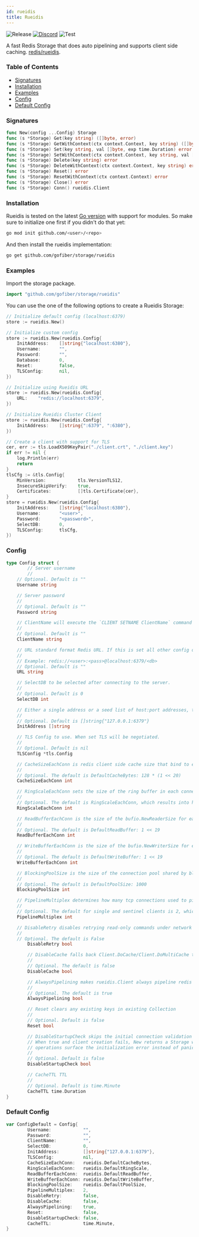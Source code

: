 ```yaml
---
id: rueidis
title: Rueidis
---
```


![Release](https://img.shields.io/github/v/tag/gofiber/storage?filter=rueidis*)
[![Discord](https://img.shields.io/discord/704680098577514527?style=flat&label=%F0%9F%92%AC%20discord&color=00ACD7)](https://gofiber.io/discord)
![Test](https://img.shields.io/github/actions/workflow/status/gofiber/storage/test-rueidis.yml?label=Tests)

A fast Redis Storage that does auto pipelining and supports client side caching. [redis/rueidis](https://github.com/redis/rueidis).

### Table of Contents

- [Signatures](#signatures)
- [Installation](#installation)
- [Examples](#examples)
- [Config](#config)
- [Default Config](#default-config)

### Signatures

```go
func New(config ...Config) Storage
func (s *Storage) Get(key string) ([]byte, error)
func (s *Storage) GetWithContext(ctx context.Context, key string) ([]byte, error)
func (s *Storage) Set(key string, val []byte, exp time.Duration) error
func (s *Storage) SetWithContext(ctx context.Context, key string, val []byte, exp time.Duration) error
func (s *Storage) Delete(key string) error
func (s *Storage) DeleteWithContext(ctx context.Context, key string) error
func (s *Storage) Reset() error
func (s *Storage) ResetWithContext(ctx context.Context) error
func (s *Storage) Close() error
func (s *Storage) Conn() rueidis.Client
```

### Installation
Rueidis is tested on the latest [Go version](https://golang.org/dl/) with support for modules. So make sure to initialize one first if you didn't do that yet:
```bash
go mod init github.com/<user>/<repo>
```
And then install the rueidis implementation:
```bash
go get github.com/gofiber/storage/rueidis
```

### Examples
Import the storage package.
```go
import "github.com/gofiber/storage/rueidis"
```

You can use the one of the following options to create a Rueidis Storage:
```go
// Initialize default config (localhost:6379)
store := rueidis.New()

// Initialize custom config 
store := rueidis.New(rueidis.Config{
    InitAddress:    []string{"localhost:6380"},
    Username:       "",
    Password:       "",
    Database:       0,
    Reset:          false,
    TLSConfig:      nil,
})

// Initialize using Rueidis URL
store := rueidis.New(rueidis.Config{
    URL:    "redis://localhost:6379",
})

// Initialize Rueidis Cluster Client
store := rueidis.New(rueidis.Config{
    InitAddress:    []string{":6379", ":6380"},
})

// Create a client with support for TLS
cer, err := tls.LoadX509KeyPair("./client.crt", "./client.key")
if err != nil {
	log.Println(err)
	return
}
tlsCfg := &tls.Config{
	MinVersion:            tls.VersionTLS12,
	InsecureSkipVerify:    true,
	Certificates:          []tls.Certificate{cer},
}
store = rueidis.New(rueidis.Config{
    InitAddress:    []string{"localhost:6380"},
    Username:       "<user>",
    Password:       "<password>",
    SelectDB:       0,
    TLSConfig:      tlsCfg,
})

```

### Config
```go
type Config struct {
        // Server username
        //
	// Optional. Default is ""
	Username string

	// Server password
	//
	// Optional. Default is ""
	Password string

	// ClientName will execute the `CLIENT SETNAME ClientName` command for each conn.
	//
	// Optional. Default is ""
	ClientName string

	// URL standard format Redis URL. If this is set all other config options, InitAddress, Username, Password, ClientName, and SelectDB have no effect.
	//
	// Example: redis://<user>:<pass>@localhost:6379/<db>
	// Optional. Default is ""
	URL string

	// SelectDB to be selected after connecting to the server.
	//
	// Optional. Default is 0
	SelectDB int

	// Either a single address or a seed list of host:port addresses, this enables FailoverClient and ClusterClient
	//
	// Optional. Default is []string{"127.0.0.1:6379"}
	InitAddress []string

	// TLS Config to use. When set TLS will be negotiated.
	//
	// Optional. Default is nil
	TLSConfig *tls.Config

	// CacheSizeEachConn is redis client side cache size that bind to each TCP connection to a single redis instance.
	//
	// Optional. The default is DefaultCacheBytes: 128 * (1 << 20)
	CacheSizeEachConn int

	// RingScaleEachConn sets the size of the ring buffer in each connection to (2 ^ RingScaleEachConn).
	//
	// Optional. The default is RingScaleEachConn, which results into having a ring of size 2^10 for each connection.
	RingScaleEachConn int

	// ReadBufferEachConn is the size of the bufio.NewReaderSize for each connection, default to DefaultReadBuffer (0.5 MiB).
	//
	// Optional. The default is DefaultReadBuffer: 1 << 19
	ReadBufferEachConn int

	// WriteBufferEachConn is the size of the bufio.NewWriterSize for each connection, default to DefaultWriteBuffer (0.5 MiB).
	//
	// Optional. The default is DefaultWriteBuffer: 1 << 19
	WriteBufferEachConn int

	// BlockingPoolSize is the size of the connection pool shared by blocking commands (ex BLPOP, XREAD with BLOCK).
	//
	// Optional. The default is DefaultPoolSize: 1000
	BlockingPoolSize int

	// PipelineMultiplex determines how many tcp connections used to pipeline commands to one redis instance.
	//
	// Optional. The default for single and sentinel clients is 2, which means 4 connections (2^2).
	PipelineMultiplex int

	// DisableRetry disables retrying read-only commands under network errors
	//
	// Optional. The default is False
        DisableRetry bool

        // DisableCache falls back Client.DoCache/Client.DoMultiCache to Client.Do/Client.DoMulti
        //
        // Optional. The default is false
        DisableCache bool

        // AlwaysPipelining makes rueidis.Client always pipeline redis commands even if they are not issued concurrently.
        //
        // Optional. The default is true
        AlwaysPipelining bool

        // Reset clears any existing keys in existing Collection
        //
        // Optional. Default is false
        Reset bool

        // DisableStartupCheck skips the initial connection validation during New.
        // When true and client creation fails, New returns a Storage whose
        // operations surface the initialization error instead of panicking.
        //
        // Optional. Default is false
        DisableStartupCheck bool

        // CacheTTL TTL
        //
        // Optional. Default is time.Minute
        CacheTTL time.Duration
}
```

### Default Config
```go
var ConfigDefault = Config{
        Username:            "",
        Password:            "",
        ClientName:          "",
        SelectDB:            0,
        InitAddress:         []string{"127.0.0.1:6379"},
        TLSConfig:           nil,
        CacheSizeEachConn:   rueidis.DefaultCacheBytes,
        RingScaleEachConn:   rueidis.DefaultRingScale,
        ReadBufferEachConn:  rueidis.DefaultReadBuffer,
        WriteBufferEachConn: rueidis.DefaultWriteBuffer,
        BlockingPoolSize:    rueidis.DefaultPoolSize,
        PipelineMultiplex:   2,
        DisableRetry:        false,
        DisableCache:        false,
        AlwaysPipelining:    true,
        Reset:               false,
        DisableStartupCheck: false,
        CacheTTL:            time.Minute,
}
```

